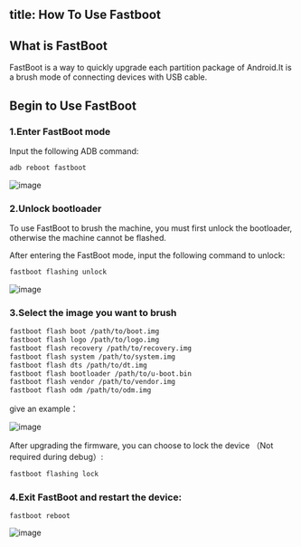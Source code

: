 title: How To Use Fastboot
---

## What is FastBoot

FastBoot is a way to quickly upgrade each partition package of Android.It is a brush mode of connecting devices with USB cable.

## Begin to Use FastBoot

### 1.Enter FastBoot mode

Input the following ADB command:

```sh
adb reboot fastboot
```
![image](/android/images/vim3/How_To_Use_Fastboot_On_VIM3_1.png)

### 2.Unlock bootloader

To use FastBoot to brush the machine, you must first unlock the bootloader, otherwise the machine cannot be flashed.

After entering the FastBoot mode, input the following command to unlock:

```sh
fastboot flashing unlock
```
![image](/android/images/vim3/How_To_Use_Fastboot_On_VIM3_2.png)

### 3.Select the image you want to brush

```sh
fastboot flash boot /path/to/boot.img
fastboot flash logo /path/to/logo.img
fastboot flash recovery /path/to/recovery.img
fastboot flash system /path/to/system.img
fastboot flash dts /path/to/dt.img
fastboot flash bootloader /path/to/u-boot.bin
fastboot flash vendor /path/to/vendor.img
fastboot flash odm /path/to/odm.img
```

give an example：

![image](/android/images/vim3/How_To_Use_Fastboot_On_VIM3_3.png)

After upgrading the firmware, you can choose to lock the device （Not required during debug）:

```sh
fastboot flashing lock
```

### 4.Exit FastBoot and restart the device:

```
fastboot reboot
```
![image](/android/images/vim3/How_To_Use_Fastboot_On_VIM3_4.png)
